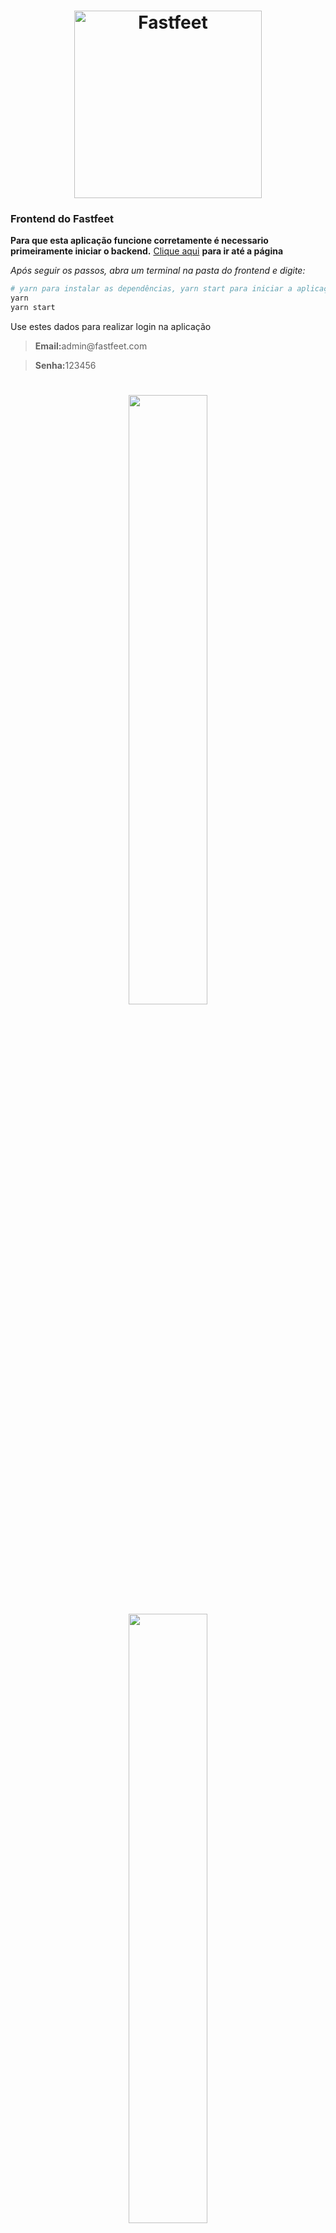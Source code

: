 <h1 align="center">
  <img alt="Fastfeet" title="Fastfeet" src="https://github.com/Rocketseat/bootcamp-gostack-desafio-03/blob/master/.github/logo.png" width="300px" />
</h1>

### Frontend do Fastfeet

**Para que esta aplicação funcione corretamente é necessario primeiramente iniciar o backend.** [Clique aqui](https://github.com/MicaelliMedeiros/FastFeet/tree/master/backend) **para ir até a página**

_Após seguir os passos, abra um terminal na pasta do frontend e digite:_
```bash
# yarn para instalar as dependências, yarn start para iniciar a aplicação
yarn
yarn start
```
Use estes dados para realizar login na aplicação
<blockquote><strong>Email:</strong>admin@fastfeet.com</blockquote>
<blockquote> <strong>Senha:</strong>123456</blockquote>


<h1 align="center">
<img src="https://raw.githubusercontent.com/MicaelliMedeiros/FastFeet/master/frontend/.github/FastFeet(3).png" width="50%" height="50%" />
<img src="https://raw.githubusercontent.com/MicaelliMedeiros/FastFeet/master/frontend/.github/FastFeet(4).png" width="50%" height="50%" />
<img src="https://raw.githubusercontent.com/MicaelliMedeiros/FastFeet/master/frontend/.github/FastFeet(1).png" width="50%" height="50%" />
<img src="https://raw.githubusercontent.com/MicaelliMedeiros/FastFeet/master/frontend/.github/FastFeet(2).png" width="50%" height="50%" />
</h1>
